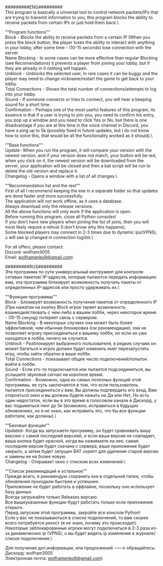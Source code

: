 #########ENG#########\
This program is basically a universal tool to control network packets/IPs that are trying to transmit information to you, this program blocks the ability to receive packets from certain IPs or just hold them back.\

""Program functions""\
Block - Blocks the ability to receive packets from a certain IP (When you press the block button, the player loses the ability to interact with anything in your lobby, after some time - (10-15 seconds) lose connection with the server.\
Name Blocking - In some cases can be more effective than regular Blocking (see Recomendations) it prevents a player from joining your lobby, but if they are already in it nothing will happen.\
Unblock - Unblocks the selected user, in rare cases it can be buggy and the player may need to change nickname/restart the game to get back to your lobby.\
Total Connections - Shows the total number of connections/attempts to log into your lobby.\
Sound - If someone connects or tries to connect, you will hear a beeping sound for a short time.\
Confirmation - Perhaps one of the most useful features of this program, its essence is that if a user is trying to join you, you need to confirm his entry, you pop up a window and you need to click Yes or No, but there is one disadvantage if you are at this time in the voice channel in Discord, you have a ping up to 5k (possibly fixed in future updates, but I do not know how to solve this, that would be all the functionality worked as it should).\

""Base functions""\
Update- When you run the program, it will compare your version with the newest version, and if your version does not match, your button will be red, when you click on it, the newest version will be downloaded from the server, your application will be closed and then a bat script will be run to delete the old version and replace it.\
Changelog - Opens a window with a list of all changes.\

""Recommendation list and the rest""\
First of all I recommend keeping the exe in a separate folder so that updates are done faster and more successfully.\
The application will not work offline, as it uses a database.\
Always download only the release versions.\
All the above functions will only work if the application is open.\
Before running this program, close all Python consoles!\
If you don’t have new players when joining the list of joins, then you will most likely require a rehost (I don’t know why this happens).\
Some blocked players may connect in 2-3 times due to dynamic ips(VPNS), u will see ip changed in connection log/list.\

For all offers, please contact:\
Discord: wolfram3005\
Email: wolframenko9@gmail.com\




#########RUS#########\
Эта программа по сути универсальный инструмент для контроля сетевых пакетов/ IP-адресов, которые пытаются передать информацию вам, эта программа блокирует возможность получать пакеты от определенных IP-адресов или просто удерживать их.\

""Функции программы""\
Block - Блокирует возможность получения пакетов от определенного IP (При нажатии на кнопку Block игрок теряет возможность взаимодействовать с чем-либо в вашем лобби, через некоторое время - (10-15 секунд) потеряет связь с сервером.\
Name Blocking - В некоторых случаях она может быть более эффективной, чем обычная блокировка (см рекомендации), она не позволяет игроку присоединиться к вашему лобби, но если он уже находится в лобби, ничего не случится.\
Unblock - Разблокирует выбранного пользователя, в редких случаях он может багаться и игрок должен будет изменить имя/ перезапустить игру, чтобы зайти обратно в ваше лобби.\
Total Connections - показывает общее число подключений/попыток войти в лобби.\
Sound - Если кто-то подключается или пытается подсоединиться, вы услышите звуковой сигнал на короткое время.\
Confirmation - Возможно, одна из самых полезных функций этой программы, ее суть заключается в том, что если пользователь пытается присоединиться к вам, Вы должны подтвердить его вход, Вам откроеться окно и вы должны  будете нажать на Да или Нет, Но есть один недостаток, если вы в это время в голосовом канале в Дискорд, у вас подыметься пинг до 5к (возможно, исправиться в будущих обновлениях, но я не знаю, как исправить это, что бы все функции работали, как должны).\

""Базовые функции""\
Updated- Когда вы запускаете программу, он будет сравнивать вашу версию с самой последней версией, и если ваша версия не совпадает, ваша кнопка будет красной, когда вы нажимаете на нее, самая последняя версия будет скачана с сервера, ваше приложение будет закрыто, а затем будет запущен BAT скрипт для удаления старой версии и замены ее на более новую.\
Changelog - Открывает окно с списком всех изменений.\

""Список рекомендаций и остальное""\
Прежде всего, я рекомендую сохранить exe в отдельной папке, чтобы обновления проходили быстрее и успешнее.\
Приложение не будет работать в оффлайне, поскольку оно использует базу данных.\
Всегда загружайте только Releases версию.\
Все вышеуказанные функции будут работать только если приложение открыто.\
Перед запуском этой программы, закройте все консоли Python!\
Если у вас не показываються в списке подключений, то вам скорее всего потребуется рехост (я не знаю, почему это происходит).\
Некоторые заблокированные игроки могут подключаться в 2-3 раза из-за динамических ip (VPNS), u вы будет видеть ip изменения в журнале/ списке подключения.\

Для получения доп.информации, или предложений ---> обращайтесь:\
Дискорд: wolfram3005\
Электронная почта: wolframenko9@gmail.com\





